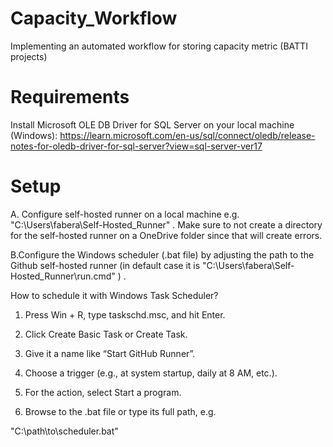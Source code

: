# Capacity_Workflow
Implementing an automated workflow for storing capacity metric (BATTI projects)

# Requirements
Install Microsoft OLE DB Driver for SQL Server on your local machine (Windows): https://learn.microsoft.com/en-us/sql/connect/oledb/release-notes-for-oledb-driver-for-sql-server?view=sql-server-ver17

# Setup
A. Configure self-hosted runner on a local machine e.g. "C:\Users\fabera\Self-Hosted_Runner" . Make sure to not create a directory for the self-hosted runner on a OneDrive folder since that will create errors. 

B.Configure the Windows scheduler (.bat file) by adjusting the path to the Github self-hosted runner (in default case it is "C:\Users\fabera\Self-Hosted_Runner\run.cmd" ) . 

How to schedule it with Windows Task Scheduler? 
1. Press Win + R, type taskschd.msc, and hit Enter.

2. Click Create Basic Task or Create Task.

3. Give it a name like “Start GitHub Runner”.

4. Choose a trigger (e.g., at system startup, daily at 8 AM, etc.).

5. For the action, select Start a program.

6. Browse to the .bat file or type its full path, e.g.

"C:\path\to\scheduler.bat"

